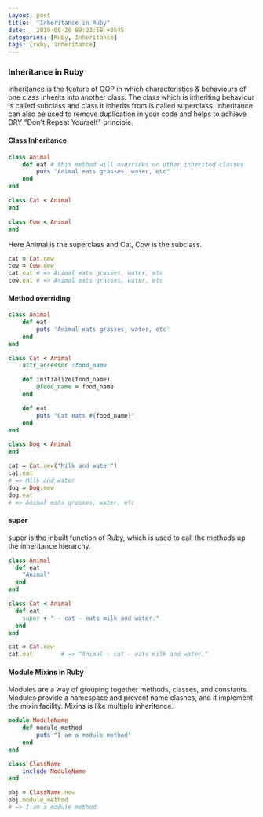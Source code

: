 ```yaml
---
layout: post
title:  "Inheritance in Ruby"
date:   2019-08-28 09:23:58 +0545
categories: [Ruby, Inheritance]
tags: [ruby, inheritance]
---
```


### Inheritance in Ruby

Inheritance is the feature of OOP in which characteristics & behaviours of one class inherits into another class. The class which is inheriting behaviour is called subclass and class it inherits from is called superclass. Inheritance can also be used to remove duplication in your code and helps to achieve DRY "Don't Repeat Yourself" principle.


#### Class Inheritance

```Ruby
class Animal
    def eat # this method will overrides on other inherited classes
        puts "Animal eats grasses, water, etc"
    end
end

class Cat < Animal
end

class Cow < Animal
end
```

Here Animal is the superclass and Cat, Cow is the subclass.

```Ruby
cat = Cat.new
cow = Cow.new
cat.eat # => Animal eats grasses, water, etc
cow.eat # => Animal eats grasses, water, etc
```

#### Method overriding

```Ruby
class Animal
    def eat
        puts 'Animal eats grasses, water, etc'
    end
end

class Cat < Animal
    attr_accessor :food_name

    def initialize(food_name)
        @food_name = food_name
    end

    def eat
        puts "Cat eats #{food_name}"
    end
end

class Dog < Animal
end
```

```Ruby
cat = Cat.new("Milk and water")
cat.eat
# => Milk and water
dog = Dog.new
dog.eat
# => Animal eats grasses, water, etc
```

#### super

super is the inbuilt function of Ruby, which is used to call the methods up the inheritance hierarchy.

```Ruby
class Animal
  def eat
    "Animal"
  end
end

class Cat < Animal
  def eat
    super + " - cat - eats milk and water."
  end
end

cat = Cat.new
cat.eat        # => "Animal - cat - eats milk and water."
```

#### Module Mixins in Ruby

Modules are a way of grouping together methods, classes, and constants. Modules provide a namespace and prevent name clashes, and it implement the mixin facility. Mixins is like multiple inheritence. 

```Ruby
module ModuleName
    def module_method
        puts "I am a module method"
    end
end

class ClassName
    include ModuleName
end
```

```Ruby
obj = ClassName.new
obj.module_method
# => I am a module method
```
